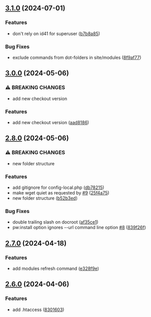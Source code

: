 ## [3.1.0](https://github.com/baumrock/RockShell/compare/v3.0.0...v3.1.0) (2024-07-01)


### Features

* don't rely on id41 for superuser ([b7b8a85](https://github.com/baumrock/RockShell/commit/b7b8a8545708bb3e89c226e170f57fc3bfbb06ee))


### Bug Fixes

* exclude commands from dot-folders in site/modules ([8f9af77](https://github.com/baumrock/RockShell/commit/8f9af77ea811e6d1dd30d9e7b9db7d29cdcf7d2e))

## [3.0.0](https://github.com/baumrock/RockShell/compare/v2.8.0...v3.0.0) (2024-05-06)


### ⚠ BREAKING CHANGES

* add new checkout version

### Features

* add new checkout version ([aad8186](https://github.com/baumrock/RockShell/commit/aad818618743516342ca495fb15afd1d09816c8b))

## [2.8.0](https://github.com/baumrock/RockShell/compare/v2.7.0...v2.8.0) (2024-05-06)


### ⚠ BREAKING CHANGES

* new folder structure

### Features

* add gitignore for config-local.php ([db78215](https://github.com/baumrock/RockShell/commit/db78215b659242226df378883af48ae155f5e1c2))
* make wget quiet as requested by [#9](https://github.com/baumrock/RockShell/issues/9) ([25f4a75](https://github.com/baumrock/RockShell/commit/25f4a756de0d330d09a1ea5228184bc707299e53))
* new folder structure ([b52b3ed](https://github.com/baumrock/RockShell/commit/b52b3edf7c204df2ab037ba20e09fb01f5ab55ea))


### Bug Fixes

* double trailing slash on docroot ([af35ce1](https://github.com/baumrock/RockShell/commit/af35ce142fe48368a3e54616af847e0b098fcf43))
* pw:install option ignores --url command line option [#8](https://github.com/baumrock/RockShell/issues/8) ([839f26f](https://github.com/baumrock/RockShell/commit/839f26f634ee22f41ebafb23cc11bba9f87e26a9))

## [2.7.0](https://github.com/baumrock/RockShell/compare/v2.6.0...v2.7.0) (2024-04-18)


### Features

* add modules refresh command ([e328f9e](https://github.com/baumrock/RockShell/commit/e328f9e746e8bb4db558972bfca84fc326e183cd))

## [2.6.0](https://github.com/baumrock/RockShell/compare/v2.5.0...v2.6.0) (2024-04-06)


### Features

* add .htaccess ([8301603](https://github.com/baumrock/RockShell/commit/830160353d001af42a4738ab06c8aee96889288f))

